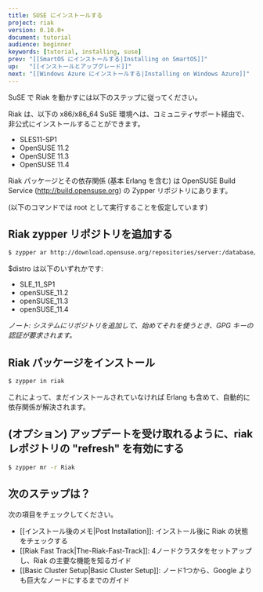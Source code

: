 ```yaml
---
title: SUSE にインストールする
project: riak
version: 0.10.0+
document: tutorial
audience: beginner
keywords: [tutorial, installing, suse]
prev: "[[SmartOS にインストールする|Installing on SmartOS]]"
up:   "[[インストールとアップグレード]]"
next: "[[Windows Azure にインストールする|Installing on Windows Azure]]"
---
```


SuSE で Riak を動かすには以下のステップに従ってください。

Riak は、以下の x86/x86_64 SuSE 環境へは、コミュニティサポート経由で、非公式にインストールすることができます。

* SLES11-SP1
* OpenSUSE 11.2
* OpenSUSE 11.3
* OpenSUSE 11.4

Riak パッケージとその依存関係 (基本 Erlang を含む) は OpenSUSE Build Service (http://build.opensuse.org) の Zypper リポジトリにあります。

(以下のコマンドでは root として実行することを仮定しています)

## Riak zypper リポジトリを追加する

```bash
$ zypper ar http://download.opensuse.org/repositories/server:/database/$distro Riak
```
$distro は以下のいずれかです:
* SLE_11_SP1
* openSUSE_11.2
* openSUSE_11.3
* openSUSE_11.4

_ノート: システムにリポジトリを追加して、始めてそれを使うとき、GPG キーの認証が要求されます。_

## Riak パッケージをインストール

```bash
$ zypper in riak
```

これによって、まだインストールされていなければ Erlang も含めて、自動的に依存関係が解決されます。

## (オプション) アップデートを受け取れるように、riak レポジトリの "refresh" を有効にする

```bash
$ zypper mr -r Riak
```

## 次のステップは？

次の項目をチェックしてください。

* [[インストール後のメモ|Post Installation]]: インストール後に Riak の状態をチェックする
* [[Riak Fast Track|The-Riak-Fast-Track]]: 4ノードクラスタをセットアップし、Riak の主要な機能を知るガイド
* [[Basic Cluster Setup|Basic Cluster Setup]]: ノード1つから、Google よりも巨大なノードにするまでのガイド

